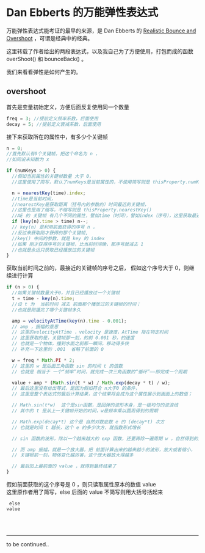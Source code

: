 <script id='parameter'>
{
"Created" : "2021/08/17 01:15:01" ,
"LastModified" : "2021/08/18 03:18:21",

"expressions":{
    "DanEbberts_BounceBack.js":{},
    "DanEbberts_Overshoot.js":{},
    "overShoot().js":{},
    "bounceBack().js":{}
    },

"title":"考古万能弹性表达式",
"description":"逐 行 解 释 弹 性 表 达 式 中 正 在 发 生 什 么"
}
</script>

# Dan Ebberts 的万能弹性表达式

万能弹性表达式能考证的最早的来源，是 Dan Ebberts 的 <a href='http://www.motionscript.com/articles/bounce-and-overshoot.html#calc-overshoot'>Realistic Bounce and Overshoot</a> ，可谓是经典中的经典。

这里转载了作者给出的两段表达式，以及我自己为了方便使用，打包而成的函数 overShoot() 和 bounceBack() 。

我们来看看弹性是如何产生的。

## overshoot

首先是变量初始定义，方便后面反复使用同一个数量

```javascript
freq = 3; //提前定义频率系数，后面使用
decay = 5; //提前定义衰减系数，后面使用
```

接下来获取所在的属性中，有多少个关键帧

```javascript
n = 0;
//首先默认有0个关键帧，把这个命名为 n ，
//如同设未知数为 x

if (numKeys > 0) {
  //假如当前属性的关键帧数量 大于 0，
  //这里使用了简写，默认了numKeys是当前属性的，不使用简写则是 thisProperty.numKeys

  n = nearestKey(time).index;
  //time是当前时间，
  //nearestKey是获取距离（括号内的参数的）时间最近的关键帧，
  //这里也是用了缩写，不缩写则是 thisProperty.nearestKey()
  //AE 的 关键帧 有几个不同的属性，譬如time（时间），譬如index（序号），这里获取最近的关键帧的 index（序号）；
  if (key(n).time > time) n--;
  // key(n) 是利用前面获得的序号 n ，
  //反过来获取刚才获得的那个关键帧,
  //key() 中间的参数，就是 key 的 index
  //如果 刚才获得序号的关键帧，比当前时间晚，那序号就减去 1
  //也就是永远只获取已经播放过的关键帧
}
```

获取当前时间之前的，最接近的关键帧的序号之后，
假如这个序号大于 0，则继续进行计算

```javascript
if (n > 0) {
  //如果关键帧数量大于0，并且已经播放过一个关键帧
  t = time - key(n).time;
  //设 t 为  当前时间 减去 前面那个播放过的关键帧的时间；
  //也就是刚播完了哪个关键帧多久

  amp = velocityAtTime(key(n).time - 0.001);
  // amp ，振幅的意思
  // 这里的velocityAtTime ，velocity 是速度，AtTime 指在特定时间
  // 这里获取的是，关键帧那一刻，的前 0.001 秒，的速度
  // 也就是一个物体，撞到水面之前那一瞬间，移动得多快
  // 补充一下这里的 .001  省略了前面的 0

  w = freq * Math.PI * 2;
  // 这里的 w 是后面三角函数 sin 的时间 t 的倍数
  // 也就是 相当于 一个“频率”时间，就完成一次三角函数的“循环”——即完成一个周期

  value + amp * (Math.sin(t * w) / Math.exp(decay * t) / w);
  // 最后这里没有给出等式，是因为假如符合 n大于0 的条件，
  // 这里是整个表达式的最后计算结果，这个结果将会成为这个属性展示到画面上的数值；

  // Math.sin(t*w)  这个是sin函数，是回弹的波形本身，是一根均匀的波浪线
  // 其中的 t 是从上一关键帧开始的时间，w是频率乘以圆周得到的周期

  // Math.exp(decay*t) 这个是 自然对数底数 e 的 (decay*t) 次方
  // 也就是时间 t 越长，这个 e 的多少次方，就指数形式增长

  // sin 函数的波形，除以一个越来越大的 exp 函数，还要再除一遍周期 w ，自然得到的是越来越小的回弹值

  // 而 amp 振幅，就是一个放大器，把 前面计算出来的越来越小的波形，放大或者缩小，
  // 关键帧前一刻，物体变化越厉害，这个放大器放大得越多

  // 最后加上最前面的 value ，就得到最终结果了
}
```

假如前面获取的这个序号是 0 ，则只读取属性原本的数值 value  
这里原作者用了简写，else 后面的 value 不简写则用大括号括起来

```
 else
value
```

<br>
<br>
<hr>
to be continued..
